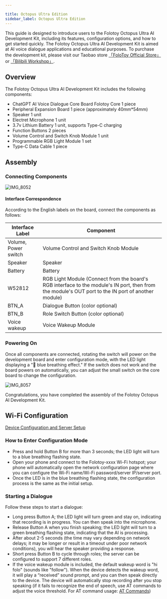 ```yaml
---

title: Octopus Ultra Edition
sidebar_label: Octopus Ultra Edition
---
```


This guide is designed to introduce users to the Folotoy Octopus Ultra AI Development Kit, including its features, configuration options, and how to get started quickly. The Folotoy Octopus Ultra AI Development Kit is aimed at AI voice dialogue applications and educational purposes. To purchase the development kit, please visit our Taobao store [「FoloToy Official Store」](https://folotoy.taobao.com) or [「Bilibili Workshop」](https://gf.bilibili.com/item/detail/1104863005).

## Overview

The Folotoy Octopus Ultra AI Development Kit includes the following components:

- ChatGPT AI Voice Dialogue Core Board Folotoy Core 1 piece
- Peripheral Expansion Board 1 piece (approximately 40mm*54mm)
- Speaker 1 unit
- Electret Microphone 1 unit
- 3.7v Lithium Battery 1 unit, supports Type-C charging
- Function Buttons 2 pieces
- Volume Control and Switch Knob Module 1 unit
- Programmable RGB Light Module 1 set
- Type-C Data Cable 1 piece

## Assembly

### Connecting Components

![IMG_8052](https://r2-uploader.lewang.workers.dev/IMG_3108.png)

#### Interface Correspondence

According to the English labels on the board, connect the components as follows:

| Interface Label | Component |
|  ----  | ----  |
| Volume, Power switch | Volume Control and Switch Knob Module |
| Speaker | Speaker |
| Battery | Battery |
| W52812 | RGB Light Module (Connect from the board's RGB interface to the module's IN port, then from the module's OUT port to the IN port of another module) |
| BTN_A | Dialogue Button (color optional) |
| BTN_B | Role Switch Button (color optional) |
| Voice wakeup | Voice Wakeup Module |

### Powering On

Once all components are connected, rotating the switch will power on the development board and enter configuration mode, with the LED light displaying a "🔵 blue breathing effect." If the switch does not work and the board powers on automatically, you can adjust the small switch on the core board to change the configuration.

![IMG_8057](https://r2-uploader.lewang.workers.dev/IMG_3113.png)

Congratulations, you have completed the assembly of the Folotoy Octopus AI Development Kit.

## Wi-Fi Configuration

[Device Configuration and Server Setup](../manual/wifi-connect.md)

### How to Enter Configuration Mode
* Press and hold Button B for more than 3 seconds; the LED light will turn to a blue breathing flashing state.
* Open your phone and connect to the Folotoy-xxxx Wi-Fi hotspot; your phone will automatically open the network configuration page where you can configure the Wi-Fi name/Wi-Fi password/server IP/server port.
* Once the LED is in the blue breathing flashing state, the configuration process is the same as the initial setup.

<!-- ## Configuring the Development Kit and Connecting to the Test Server

### Initial Configuration

After powering on for the first time, the development kit will automatically enter configuration mode. Use your phone or computer to search for Wi-Fi networks, and you will see a wireless network starting with `FoloToy-`. Select `FoloToy-`, and after a short wait, your phone or computer will automatically display the configuration page. If you connect to `FoloToy-` but the configuration page does not appear, you can open a browser on your phone or computer and directly enter http://192.168.4.1 for configuration.

FoloToy provides a test MQTT server:

* Address: 47.116.13.134
* Port: 1883

If you wish to set up your own server, please [refer to the server deployment instructions here](../installation/1panel.md) and choose a suitable solution.

![Snipaste_2023-12-14_22-50-29](https://github.com/FoloToy/folotoy-doc/assets/1455685/6aa265ed-ccce-4f18-8f06-39abe4c30dc6)


### Reconfiguration

If you have already configured the device and want to reconfigure it, follow these steps:

* Press and hold both Button B and Button C for more than 3 seconds; the LED light will turn to a blue breathing flashing state.
* Open your phone and connect to the Folotoy- Wi-Fi hotspot; your phone will automatically open the network configuration page where you can configure the Wi-Fi name/Wi-Fi password/server IP/server port.
* Once the LED is in the blue breathing flashing state, the configuration process is the same as the initial setup.

The expansion board has 3 buttons, and there are markings on the board as shown in the image.

![ChatGPT Learning Dev](https://github.com/FoloToy/folotoy-doc/assets/1455685/cc2c77b7-2ece-4072-bb9f-867c995e22f0)
 -->

### Starting a Dialogue

Follow these steps to start a dialogue:

* Long press Button A; the LED light will turn green and stay on, indicating that recording is in progress. You can then speak into the microphone.
* Release Button A when you finish speaking; the LED light will turn to a green breathing flashing state, indicating that the AI is processing.
* After about 2-5 seconds (the time may vary depending on network delays; it may be longer or result in a timeout under poor network conditions), you will hear the speaker providing a response.
* Short press Button B to cycle through roles; the server can be configured to support 7 different roles.
* If the voice wakeup module is included, the default wakeup word is "hi folo" (sounds like "follow"). When the device detects the wakeup word, it will play a “received” sound prompt, and you can then speak directly to the device. The device will automatically stop recording after you stop speaking (if it fails to recognize the end of speech, use AT commands to adjust the voice threshold. For AT command usage: [AT Commands](../at-command.mdx))